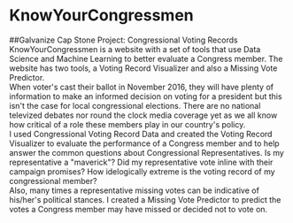 # KnowYourCongressmen 
##Galvanize Cap Stone Project: Congressional Voting Records <br />
KnowYourCongressmen is a website with a set of tools that use Data Science and Machine Learning to better evaluate a Congress member. The website has two tools, a Voting Record Visualizer and also a Missing Vote Predictor. <br /> 
When voter's cast their ballot in November 2016, they will have plenty of information to make an informed decision on voting for a president but this isn't the case for local congressional elections. There are no national televized debates nor round the clock media coverage yet as we all know how critical of a role these members play in our country's policy. <br />
I used Congressional Voting Record Data and created the Voting Record Visualizer to evaluate the performance of a Congress member and to help answer the common questions about Congressional Representatives. Is my representative a "maverick"? Did my representative vote inline with their campaign promises? How idelogically extreme is the voting record of my congressional member? <br />
Also, many times a representative missing votes can be indicative of his/her's political stances. I created a Missing Vote Predictor to predict the votes a Congress member may have missed or decided not to vote on. <br />

